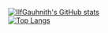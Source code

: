 [![IlfGauhnith's GitHub stats](https://github-readme-stats-gamma-taupe-57.vercel.app/api?username=IlfGauhnith&show=reviews,prs_merged,prs_merged_percentage&show_icons=true&theme=dark&rank_icon=github)](https://github.com/IlfGauhnith/github-readme-stats)  
[![Top Langs](https://github-readme-stats-gamma-taupe-57.vercel.app/api/top-langs/?username=IlfGauhnith&hide=jupyter%20notebook&theme=dark)](https://github.com/IlfGauhnith/github-readme-stats)
